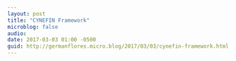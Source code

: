 ```yaml
---
layout: post
title: "CYNEFIN Framework"
microblog: false
audio: 
date: 2017-03-03 01:00 -0500
guid: http://germanflores.micro.blog/2017/03/03/cynefin-framework.html
---
```

<p><amp-twitter width="390" height="50" layout="responsive" data-tweetid="836121947541028864"></amp-twitter></p>
